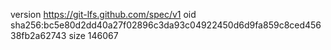 version https://git-lfs.github.com/spec/v1
oid sha256:bc5e80d2dd40a27f02896c3da93c04922450d6d9fa859c8ced45638fb2a62743
size 146067
